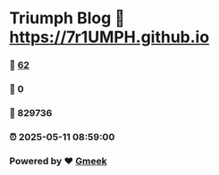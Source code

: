 # Triumph Blog :link: https://7r1UMPH.github.io 
### :page_facing_up: [62](https://7r1UMPH.github.io/tag.html) 
### :speech_balloon: 0 
### :hibiscus: 829736 
### :alarm_clock: 2025-05-11 08:59:00 
### Powered by :heart: [Gmeek](https://github.com/Meekdai/Gmeek)
